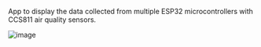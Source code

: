 App to display the data collected from multiple
ESP32 microcontrollers with CCS811 air quality sensors.

![image](https://user-images.githubusercontent.com/51988056/178097361-4e3efe77-8fac-4eea-a662-f2d84a3a79ef.png)

